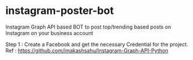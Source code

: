 # instagram-poster-bot
Instagram Graph API based BOT to post top/trending based posts on Instagram on your business account

Step 1 : Create a Facebook and get the necessary Credential for the project.
         Ref : https://github.com/imakashsahu/Instagram-Graph-API-Python


